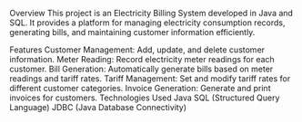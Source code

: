 Overview
This project is an Electricity Billing System developed in Java and SQL. It provides a platform for managing electricity consumption records, generating bills, and maintaining customer information efficiently.

Features
Customer Management: Add, update, and delete customer information.
Meter Reading: Record electricity meter readings for each customer.
Bill Generation: Automatically generate bills based on meter readings and tariff rates.
Tariff Management: Set and modify tariff rates for different customer categories.
Invoice Generation: Generate and print invoices for customers.
Technologies Used
Java
SQL (Structured Query Language)
JDBC (Java Database Connectivity)
